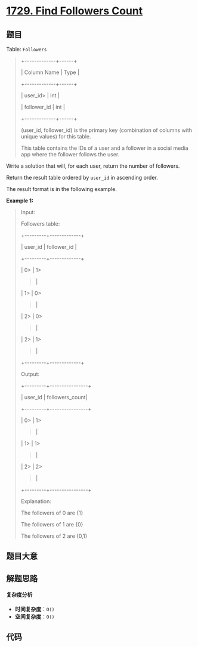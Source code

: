 # [1729. Find Followers Count](https://leetcode.com/problems/find-followers-count/)

## 题目

Table: `Followers`

> +-------------+------+
>
> | Column Name | Type |
>
> +-------------+------+
>
> | user_id>
> | int |
>
> | follower_id | int |
>
> +-------------+------+
>
> (user_id, follower_id) is the primary key (combination of columns with unique values) for this table.
>
> This table contains the IDs of a user and a follower in a social media app where the follower follows the user.

Write a solution that will, for each user, return the number of followers.

Return the result table ordered by `user_id` in ascending order.

The result format is in the following example.

**Example 1:**

> Input:
>
> Followers table:
>
> +---------+-------------+
>
> | user_id | follower_id |
>
> +---------+-------------+
>
> | 0>
> | 1>
>
> > |
>
> | 1>
> | 0>
>
> > |
>
> | 2>
> | 0>
>
> > |
>
> | 2>
> | 1>
>
> > |
>
> +---------+-------------+
>
> Output:
>
> +---------+----------------+
>
> | user_id | followers_count|
>
> +---------+----------------+
>
> | 0>
> | 1>
>
> > |
>
> | 1>
> | 1>
>
> > |
>
> | 2>
> | 2>
>
> > |
>
> +---------+----------------+
>
> Explanation:
>
> The followers of 0 are {1}
>
> The followers of 1 are {0}
>
> The followers of 2 are {0,1}

## 题目大意

## 解题思路

#### 复杂度分析

- **时间复杂度**：`O()`
- **空间复杂度**：`O()`

## 代码

```javascript

```
